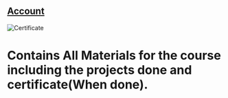 ## [Account](https://www.freecodecamp.org/rohan_somadder)
![Certificate](Certificates.png)
# Contains All Materials for the course including the projects done and certificate(When done).